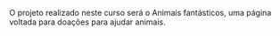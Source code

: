 O projeto realizado neste curso será o Animais fantásticos, uma página voltada para doações para ajudar animais.
